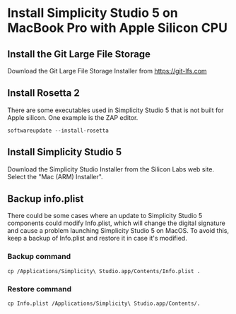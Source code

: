 # Install Simplicity Studio 5 on MacBook Pro with Apple Silicon CPU

## Install the Git Large File Storage

Download the Git Large File Storage Installer from https://git-lfs.com

## Install Rosetta 2

There are some executables used in Simplicity Studio 5 that is not built for Apple silicon. One example is the ZAP editor.

```
softwareupdate --install-rosetta
```

## Install Simplicity Studio 5

Download the Simplicity Studio Installer from the Silicon Labs web site. Select the "Mac (ARM) Installer".

## Backup info.plist

There could be some cases where an update to Simplicity Studio 5 components could modify Info.plist, which will change the digital signature and cause a problem launching Simplicity Studio 5 on MacOS. To avoid this, keep a backup of Info.plist and restore it in case it's modified.

### Backup command

```
cp /Applications/Simplicity\ Studio.app/Contents/Info.plist .
```

### Restore command

```
cp Info.plist /Applications/Simplicity\ Studio.app/Contents/.
```